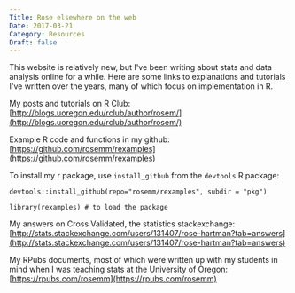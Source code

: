 ```yaml
---
Title: Rose elsewhere on the web
Date: 2017-03-21
Category: Resources
Draft: false
---
```


This website is relatively new, but I've been writing about stats and data analysis online for a while. Here are some links to explanations and tutorials I've written over the years, many of which focus on implementation in R.

<!--more-->

My posts and tutorials on R Club: [http://blogs.uoregon.edu/rclub/author/rosem/](http://blogs.uoregon.edu/rclub/author/rosem/)

Example R code and functions in my github: [https://github.com/rosemm/rexamples](https://github.com/rosemm/rexamples)

To install my r package, use `install_github` from the `devtools` R package: 
```{r}
devtools::install_github(repo="rosemm/rexamples", subdir = "pkg")

library(rexamples) # to load the package
```

My answers on Cross Validated, the statistics stackexchange: [http://stats.stackexchange.com/users/131407/rose-hartman?tab=answers](http://stats.stackexchange.com/users/131407/rose-hartman?tab=answers)

My RPubs documents, most of which were written up with my students in mind when I was teaching stats at the University of Oregon: [https://rpubs.com/rosemm](https://rpubs.com/rosemm)


